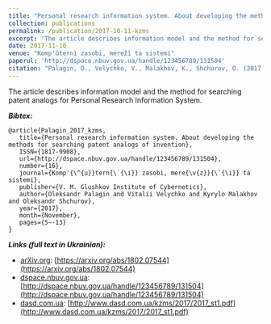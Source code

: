 ```yaml
---
title: "Personal research information system. About developing the methods for searching patent analogs of invention"
collection: publications
permalink: /publication/2017-10-11-kzms
excerpt: 'The article describes information model and the method for searching patent analogs for Personal Research Information System.'
date: 2017-11-10
venue: "Komp'ûternì zasobi, merežì ta sistemi"
paperul: 'http://dspace.nbuv.gov.ua/handle/123456789/131504'
citation: "Palagin, O., Velychko, V., Malakhov, K., Shchurov, O. (2017). Personal research information system. About developing the methods for searching patent analogs of invention. <i>Komp'ûternì zasobi, merežì ta sistemi, 16</i>, 5-13. Retrieved from http://dspace.nbuv.gov.ua/handle/123456789/131504"
---
```


The article describes information model and the method for searching patent analogs for Personal Research Information System.

***Bibtex:***
```
@article{Palagin_2017_kzms,
   title={Personal research information system. About developing the methods for searching patent analogs of invention},
   ISSN={1817-9908},
   url={http://dspace.nbuv.gov.ua/handle/123456789/131504},
   number={16},
   journal={Komp'{\^{u}}tern{\`{\i}} zasobi, mere{\v{z}}{\`{\i}} ta sistemi},
   publisher={V. M. Glushkov Institute of Cybernetics},
   author={Oleksandr Palagin and Vitalii Velychko and Kyrylo Malakhov and Oleksandr Shchurov},
   year={2017},
   month={November},
   pages={5–-13}
}
```
***Links (full text in Ukrainian):***
* [arXiv.org](https://arxiv.org/a/0000-0003-3223-9844): [https://arxiv.org/abs/1802.07544](https://arxiv.org/abs/1802.07544)
* [dspace.nbuv.gov.ua](http://dspace.nbuv.gov.ua/): [http://dspace.nbuv.gov.ua/handle/123456789/131504](http://dspace.nbuv.gov.ua/handle/123456789/131504)
* [dasd.com.ua](http://www.dasd.com.ua/): [http://www.dasd.com.ua/kzms/2017/2017_st1.pdf](http://www.dasd.com.ua/kzms/2017/2017_st1.pdf)